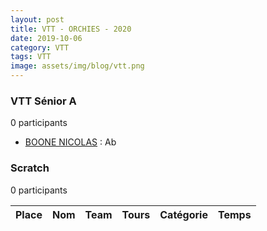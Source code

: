 ```yaml
---
layout: post
title: VTT - ORCHIES - 2020
date: 2019-10-06
category: VTT
tags: VTT
image: assets/img/blog/vtt.png
---
```


### VTT Sénior A
0 participants
- [BOONE NICOLAS](https://teamspecializedlille.cc/coureurs/boonenicolas) : Ab

### Scratch
0 participants

| Place | Nom | Team | Tours | Catégorie | Temps |
|---|---|---|---|---|---|
